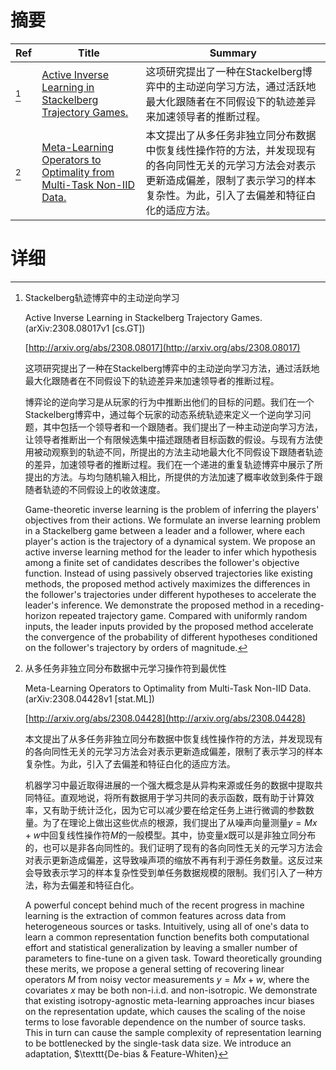 # 摘要

| Ref | Title | Summary |
| --- | --- | --- |
| [^1] | [Active Inverse Learning in Stackelberg Trajectory Games.](http://arxiv.org/abs/2308.08017) | 这项研究提出了一种在Stackelberg博弈中的主动逆向学习方法，通过活跃地最大化跟随者在不同假设下的轨迹差异来加速领导者的推断过程。 |
| [^2] | [Meta-Learning Operators to Optimality from Multi-Task Non-IID Data.](http://arxiv.org/abs/2308.04428) | 本文提出了从多任务非独立同分布数据中恢复线性操作符的方法，并发现现有的各向同性无关的元学习方法会对表示更新造成偏差，限制了表示学习的样本复杂性。为此，引入了去偏差和特征白化的适应方法。 |

# 详细

[^1]: Stackelberg轨迹博弈中的主动逆向学习

    Active Inverse Learning in Stackelberg Trajectory Games. (arXiv:2308.08017v1 [cs.GT])

    [http://arxiv.org/abs/2308.08017](http://arxiv.org/abs/2308.08017)

    这项研究提出了一种在Stackelberg博弈中的主动逆向学习方法，通过活跃地最大化跟随者在不同假设下的轨迹差异来加速领导者的推断过程。

    

    博弈论的逆向学习是从玩家的行为中推断出他们的目标的问题。我们在一个Stackelberg博弈中，通过每个玩家的动态系统轨迹来定义一个逆向学习问题，其中包括一个领导者和一个跟随者。我们提出了一种主动逆向学习方法，让领导者推断出一个有限候选集中描述跟随者目标函数的假设。与现有方法使用被动观察到的轨迹不同，所提出的方法主动地最大化不同假设下跟随者轨迹的差异，加速领导者的推断过程。我们在一个递进的重复轨迹博弈中展示了所提出的方法。与均匀随机输入相比，所提供的方法加速了概率收敛到条件于跟随者轨迹的不同假设上的收敛速度。

    Game-theoretic inverse learning is the problem of inferring the players' objectives from their actions. We formulate an inverse learning problem in a Stackelberg game between a leader and a follower, where each player's action is the trajectory of a dynamical system. We propose an active inverse learning method for the leader to infer which hypothesis among a finite set of candidates describes the follower's objective function. Instead of using passively observed trajectories like existing methods, the proposed method actively maximizes the differences in the follower's trajectories under different hypotheses to accelerate the leader's inference. We demonstrate the proposed method in a receding-horizon repeated trajectory game. Compared with uniformly random inputs, the leader inputs provided by the proposed method accelerate the convergence of the probability of different hypotheses conditioned on the follower's trajectory by orders of magnitude.
    
[^2]: 从多任务非独立同分布数据中元学习操作符到最优性

    Meta-Learning Operators to Optimality from Multi-Task Non-IID Data. (arXiv:2308.04428v1 [stat.ML])

    [http://arxiv.org/abs/2308.04428](http://arxiv.org/abs/2308.04428)

    本文提出了从多任务非独立同分布数据中恢复线性操作符的方法，并发现现有的各向同性无关的元学习方法会对表示更新造成偏差，限制了表示学习的样本复杂性。为此，引入了去偏差和特征白化的适应方法。

    

    机器学习中最近取得进展的一个强大概念是从异构来源或任务的数据中提取共同特征。直观地说，将所有数据用于学习共同的表示函数，既有助于计算效率，又有助于统计泛化，因为它可以减少要在给定任务上进行微调的参数数量。为了在理论上做出这些优点的根源，我们提出了从噪声向量测量$y = Mx + w$中回复线性操作符$M$的一般模型。其中，协变量$x$既可以是非独立同分布的，也可以是非各向同性的。我们证明了现有的各向同性无关的元学习方法会对表示更新造成偏差，这导致噪声项的缩放不再有利于源任务数量。这反过来会导致表示学习的样本复杂性受到单任务数据规模的限制。我们引入了一种方法，称为去偏差和特征白化。

    A powerful concept behind much of the recent progress in machine learning is the extraction of common features across data from heterogeneous sources or tasks. Intuitively, using all of one's data to learn a common representation function benefits both computational effort and statistical generalization by leaving a smaller number of parameters to fine-tune on a given task. Toward theoretically grounding these merits, we propose a general setting of recovering linear operators $M$ from noisy vector measurements $y = Mx + w$, where the covariates $x$ may be both non-i.i.d. and non-isotropic. We demonstrate that existing isotropy-agnostic meta-learning approaches incur biases on the representation update, which causes the scaling of the noise terms to lose favorable dependence on the number of source tasks. This in turn can cause the sample complexity of representation learning to be bottlenecked by the single-task data size. We introduce an adaptation, $\texttt{De-bias & Feature-Whiten}
    

